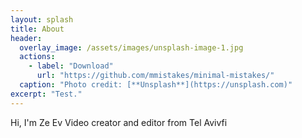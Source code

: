 ```yaml
---
layout: splash
title: About
header:
  overlay_image: /assets/images/unsplash-image-1.jpg
  actions:
    - label: "Download"
      url: "https://github.com/mmistakes/minimal-mistakes/"
  caption: "Photo credit: [**Unsplash**](https://unsplash.com)"
excerpt: "Test."
---
```


Hi, I'm Ze Ev
Video creator and editor from Tel Avivfi 